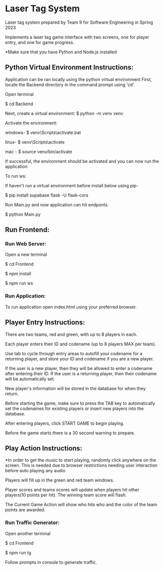# Laser Tag System

Laser tag system prepared by Team 9 for Software Engineering in Spring 2023

Implements a laser tag game interface with two screens, one for player entry, and one for game progress.

\*Make sure that you have Python and Node.js installed

## Python Virtual Environment Instructions:

Application can be ran locally using the python virtual environment
First, locate the Backend directory in the command prompt using 'cd'.

Open terminal

$ cd Backend

Next, create a virtual environment:
$ python -m venv venv

Activate the environment:

windows-
$ venv\Scripts\activate.bat

linux-
$ venv\Scripts\activate

mac -
$ source venv/bin/activate

If successful, the environment should be activated and you can now run the application

To run ws:

If haven't run a virtual environment before install below using pip-

$ pip install supabase flask -U flask-cors

Run Main.py and now application can hit endponts.

$ python Main.py

## Run Frontend:

### Run Web Server:

Open a new terminal

$ cd Frontend

$ npm install

$ npm run ws

### Run Application:

To run application open index.html using your preferred browser.

## Player Entry Instructions:

There are two teams, red and green, with up to 8 players in each.

Each player enters their ID and codename (up to 8 players MAX per team).

Use tab to cycle through entry areas to autofill your codename for a returning player, and store your ID and codename if you are a new player.

If the user is a new player, then they will be allowed to enter a codename after entering their ID. If the user is a returning player, then their codename will be automatically set.

New player's information will be stored in the database for when they return.

Before starting the game, make sure to press the TAB key to automatically set the codenames for existing players or insert new players into the database.

After entering players, click START GAME to begin playing.

Before the game starts there is a 30 second warning to prepare.

## Play Action Instructions:

\*In order to get the music to start playing, randomly click anywhere on the screen. This is needed due to browser restrictions needing user interaction before auto playing any audio

Players will fill up in the green and red team windows.

Player scores and teams scores will update when players hit other players(10 points per hit). The winning team score will flash.

The Current Game Action will show who hits who and the color of the team points are awarded.

### Run Traffic Generator:

Open another terminal

$ cd Frontend

$ npm run tg

Follow prompts in console to generate traffic.
